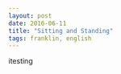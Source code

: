 ```yaml
---
layout: post
date: 2016-06-11
title: "Sitting and Standing"
tags: franklin, english
---
```

itesting
